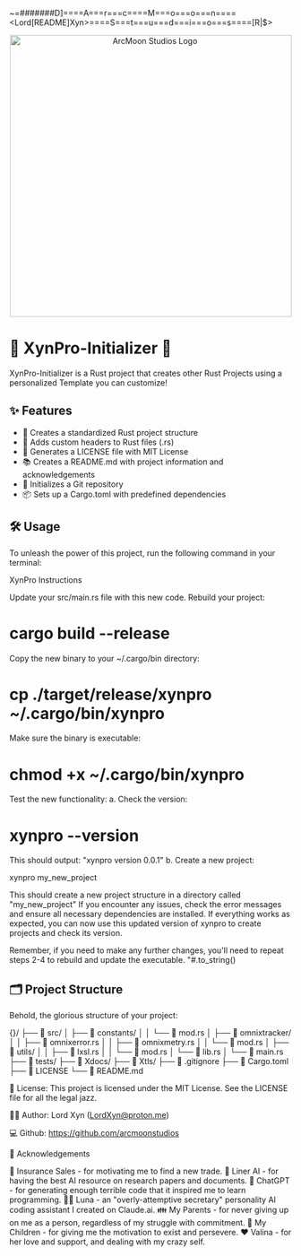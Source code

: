 ~=#######D]====A===r===c====M===o===o===n====<Lord[README]Xyn>====S===t===u===d===i===o===s====[R|$>

<p align="center">
  <img src="https://tinypic.host/images/2024/09/30/LordXyn.jpeg" alt="ArcMoon Studios Logo" width="503"/>
</p>

# 🚀 XynPro-Initializer 🦀

XynPro-Initializer is a Rust project that creates other Rust Projects using a personalized Template you can customize!

## ✨ Features

- 📁 Creates a standardized Rust project structure
- 🎨 Adds custom headers to Rust files (.rs)
- 📜 Generates a LICENSE file with MIT License
- 📚 Creates a README.md with project information and acknowledgements
- 🐙 Initializes a Git repository
- 📦 Sets up a Cargo.toml with predefined dependencies

## 🛠️ Usage

To unleash the power of this project, run the following command in your terminal:

XynPro Instructions

Update your src/main.rs file with this new code.
Rebuild your project:

# cargo build --release

Copy the new binary to your ~/.cargo/bin directory:

# cp ./target/release/xynpro ~/.cargo/bin/xynpro

Make sure the binary is executable:

# chmod +x ~/.cargo/bin/xynpro

Test the new functionality:
a. Check the version:

# xynpro --version

This should output: "xynpro version 0.0.1"
b. Create a new project:

xynpro my_new_project

This should create a new project structure in a directory called "my_new_project"
If you encounter any issues, check the error messages and ensure all necessary dependencies are installed.
If everything works as expected, you can now use this updated version of xynpro to create projects and check its version.

Remember, if you need to make any further changes, you'll need to repeat steps 2-4 to rebuild and update the executable.
"#.to_string()


## 🗂️ Project Structure
Behold, the glorious structure of your project:


{}/
├── 📂 src/
│   ├── 📂 constants/
│   │   └── 📄 mod.rs
│   ├── 📂 omnixtracker/
│   │   ├── 📄 omnixerror.rs
│   │   ├── 📄 omnixmetry.rs 
│   │   └── 📄 mod.rs
│   ├── 📂 utils/
│   │   ├── 📄 lxsl.rs 
│   │   └── 📄 mod.rs
│   └── 📄 lib.rs
│   └── 📄 main.rs
├── 📂 tests/
├── 📂 Xdocs/
├── 📂 Xtls/
├── 📄 .gitignore
├── 📄 Cargo.toml
├── 📄 LICENSE
└── 📄 README.md


📜 License: This project is licensed under the MIT License. See the LICENSE file for all the legal jazz.

🧙‍♂️ Author: Lord Xyn (LordXyn@proton.me)

💻 Github: https://github.com/arcmoonstudios

🙏 Acknowledgements

💼 Insurance Sales - for motivating me to find a new trade.
🧠 Liner AI - for having the best AI resource on research papers and documents.
🤖 ChatGPT - for generating enough terrible code that it inspired me to learn programming.
👩‍💼 Luna - an "overly-attemptive secretary" personality AI coding assistant I created on Claude.ai.
👪 My Parents - for never giving up on me as a person, regardless of my struggle with commitment.
👶 My Children - for giving me the motivation to exist and persevere.
❤️ Valina - for her love and support, and dealing with my crazy self.
